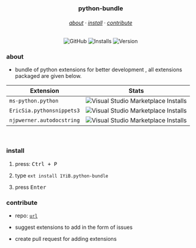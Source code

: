 <h3 align="center">
    python-bundle
</h3>
<h6 align="center">
    <a href="#about">about</a>
    ·
    <a href="#install">install</a>
    ·
    <a href="#dev">contribute</a>
</h6>
<div align="center">

![GitHub](https://img.shields.io/github/license/1yib/vsc-bundle?color=A3BE8C&style=flat-square)
![Installs](https://vsmarketplacebadges.dev/installs-short/1YIB.python-bundle.svg?&logo=visualstudiocode&color=A3BE8C)
![Version](https://vsmarketplacebadges.dev/version-short/1YiB.python-bundle.svg?&logo=visualstudiocode&color=A3BE8C&label=version)

</div>


### about


- bundle of python extensions for better development , all extensions packaged are given below.


| Extension | Stats |
|---|---|
| `ms-python.python` | ![Visual Studio Marketplace Installs](https://vsmarketplacebadges.dev/installs-short/ms-python.python.svg?&logo=visualstudiocode&color=A3BE8C) |
| `EricSia.pythonsnippets3` | ![Visual Studio Marketplace Installs](https://vsmarketplacebadges.dev/installs-short/EricSia.pythonsnippets3.svg?&logo=visualstudiocode&color=A3BE8C) |
| `njpwerner.autodocstring` | ![Visual Studio Marketplace Installs](https://vsmarketplacebadges.dev/installs-short/njpwerner.autodocstring.svg?&logo=visualstudiocode&color=A3BE8C) |


<br />


### install

1. press: <kbd>Ctrl + P</kbd>

2. type `ext install 1YiB.python-bundle`

3. press <kbd>Enter</kbd>

### contribute

- repo: [`url`](https://github.com/1YiB/vsc-bundle/tree/main/python)
- suggest extensions to add in the form of issues

- create pull request for adding extensions
